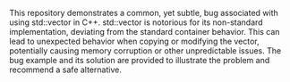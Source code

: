 This repository demonstrates a common, yet subtle, bug associated with using std::vector<bool> in C++.  std::vector<bool> is notorious for its non-standard implementation, deviating from the standard container behavior. This can lead to unexpected behavior when copying or modifying the vector, potentially causing memory corruption or other unpredictable issues. The bug example and its solution are provided to illustrate the problem and recommend a safe alternative.